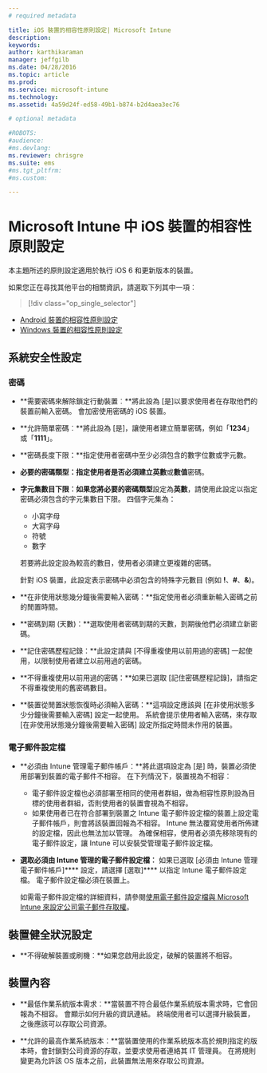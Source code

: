 ```yaml
---
# required metadata

title: iOS 裝置的相容性原則設定| Microsoft Intune
description:
keywords:
author: karthikaraman
manager: jeffgilb
ms.date: 04/28/2016
ms.topic: article
ms.prod:
ms.service: microsoft-intune
ms.technology:
ms.assetid: 4a59d24f-ed58-49b1-b874-b2d4aea3ec76

# optional metadata

#ROBOTS:
#audience:
#ms.devlang:
ms.reviewer: chrisgre
ms.suite: ems
#ms.tgt_pltfrm:
#ms.custom:

---
```



# Microsoft Intune 中 iOS 裝置的相容性原則設定

本主題所述的原則設定適用於執行 iOS 6 和更新版本的裝置。

如果您正在尋找其他平台的相關資訊，請選取下列其中一項︰
> [!div class="op_single_selector"]
- [Android 裝置的相容性原則設定](android-compliance-policy-settings-in-microsoft-intune.md)
- [Windows 裝置的相容性原則設定](windows-compliance-policy-settings-in-microsoft-intune.md)

## 系統安全性設定
### 密碼
- **需要密碼來解除鎖定行動裝置︰**將此設為 [是]以要求使用者在存取他們的裝置前輸入密碼。 會加密使用密碼的 iOS 裝置。

- **允許簡單密碼︰**將此設為 [是]，讓使用者建立簡單密碼，例如「**1234**」或「**1111**」。

-  **密碼長度下限：**指定使用者密碼中至少必須包含的數字位數或字元數。
- **必要的密碼類型：**指定使用者是否必須建立**英數**或**數值**密碼。

- **字元集數目下限︰**如果您將**必要的密碼類型**設定為**英數**，請使用此設定以指定密碼必須包含的字元集數目下限。 四個字元集為：
  -   小寫字母
  -   大寫字母
  -   符號
  -   數字

  若要將此設定設為較高的數目，使用者必須建立更複雜的密碼。

  針對 iOS 裝置，此設定表示密碼中必須包含的特殊字元數目 (例如 **!**、**#**、**&amp;**)。
- **在非使用狀態幾分鐘後需要輸入密碼：**指定使用者必須重新輸入密碼之前的閒置時間。

- **密碼到期 (天數)：**選取使用者密碼到期的天數，到期後他們必須建立新密碼。

- **記住密碼歷程記錄：**此設定請與 [不得重複使用以前用過的密碼] 一起使用，以限制使用者建立以前用過的密碼。

- **不得重複使用以前用過的密碼：**如果已選取 [記住密碼歷程記錄]，請指定不得重複使用的舊密碼數目。

- **裝置從閒置狀態恢復時必須輸入密碼：**這項設定應該與 [在非使用狀態多少分鐘後需要輸入密碼] 設定一起使用。 系統會提示使用者輸入密碼，來存取 [在非使用狀態幾分鐘後需要輸入密碼] 設定所指定時間未作用的裝置。

### 電子郵件設定檔
- **必須由 Intune 管理電子郵件帳戶：**將此選項設定為 [是] 時，裝置必須使用部署到裝置的電子郵件不相容。 在下列情況下，裝置視為不相容︰
  - 電子郵件設定檔也必須部署至相同的使用者群組，做為相容性原則設為目標的使用者群組，否則使用者的裝置會視為不相容。
  - 如果使用者已在符合部署到裝置之 Intune 電子郵件設定檔的裝置上設定電子郵件帳戶，則會將該裝置回報為不相容。 Intune 無法覆寫使用者所佈建的設定檔，因此也無法加以管理。 為確保相容，使用者必須先移除現有的電子郵件設定，讓 Intune 可以安裝受管理電子郵件設定檔。


- **選取必須由 Intune 管理的電子郵件設定檔︰**
  如果已選取 [必須由 Intune 管理電子郵件帳戶]**** 設定，請選擇 [選取]**** 以指定 Intune 電子郵件設定檔。 電子郵件設定檔必須在裝置上。

     如需電子郵件設定檔的詳細資料，請參閱[使用電子郵件設定檔與 Microsoft Intune 來設定公司電子郵件存取權](configure-access-to-corporate-email-using-email-profiles-with-microsoft-intune.md)。

## 裝置健全狀況設定

- **不得破解裝置或刷機︰**如果您啟用此設定，破解的裝置將不相容。

##  裝置內容
- **最低作業系統版本需求︰**當裝置不符合最低作業系統版本需求時，它會回報為不相容。
會顯示如何升級的資訊連結。 終端使用者可以選擇升級裝置，之後應該可以存取公司資源。

- **允許的最高作業系統版本：**當裝置使用的作業系統版本高於規則指定的版本時，會封鎖對公司資源的存取，並要求使用者連絡其 IT 管理員。 在將規則變更為允許該 OS 版本之前，此裝置無法用來存取公司資源。


<!--HONumber=Jun16_HO2-->


